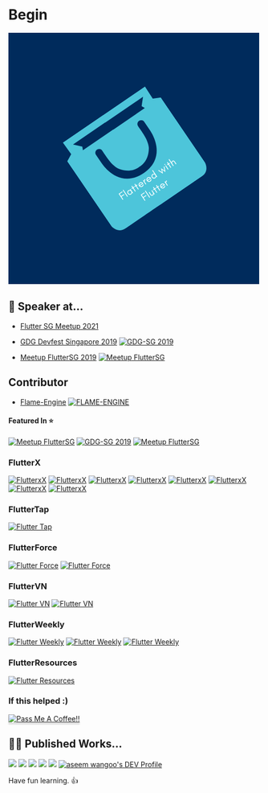 # Begin

<p>
  <a href="https://www.youtube.com/user/aseemwangoo/videos" target="_blank">
  <img src="https://github.com/AseemWangoo/experiment_with_providers/blob/master/brand.png">
  </a>  
</p>

## ‍🗣 Speaker at...

* [Flutter SG Meetup 2021](https://www.meetup.com/Singapore-Flutter-Meetup/events/275617045/)

* [GDG Devfest Singapore 2019](https://events.withgoogle.com/devfest-singapore-2019/speakers/#content)
[![GDG-SG 2019](https://img.shields.io/badge/GDG--SG-2019-red)](https://events.withgoogle.com/devfest-singapore-2019/speakers/#content) 

* [Meetup FlutterSG 2019](https://www.meetup.com/Singapore-Flutter-Meetup/events/past/)
[![Meetup FlutterSG](https://img.shields.io/badge/Meetup-FlutterSG-red)](https://www.meetup.com/Singapore-Flutter-Meetup/events/past/)

## Contributor

* [Flame-Engine](https://github.com/flame-engine/awesome-flame#other-articles--tutorials)
[![FLAME-ENGINE](https://img.shields.io/badge/Flame--Engine-Contributor-red)](https://github.com/flame-engine/awesome-flame#other-articles--tutorials) 

#### Featured In :star:
[![Meetup FlutterSG](https://img.shields.io/badge/Meetup-FlutterSG-red)](https://www.meetup.com/Singapore-Flutter-Meetup/events/275617045/)
[![GDG-SG 2019](https://img.shields.io/badge/GDG--SG-2019-red)](https://events.withgoogle.com/devfest-singapore-2019/speakers/#content)
[![Meetup FlutterSG](https://img.shields.io/badge/Meetup-FlutterSG-red)](https://www.meetup.com/Singapore-Flutter-Meetup/events/past/)

### FlutterX
[![FlutterxX](https://img.shields.io/badge/FlutterX-Slivers-blue)](https://flutterx.com/flutter-web-and-slivers-2020-08-02)
[![FlutterxX](https://img.shields.io/badge/FlutterX-Moor-blue)](https://flutterx.com/flutter-and-moor-2019-08-05)
[![FlutterxX](https://img.shields.io/badge/FlutterX-Providers-blue)](https://flutterx.com/provider-and-its-types-2019-08-05)
[![FlutterxX](https://img.shields.io/badge/FlutterX-Streams-blue)](https://flutterx.com/flutter-provider-and-streams-2019-06-02)
[![FlutterxX](https://img.shields.io/badge/FlutterX-FirebasePerf-yellow)](https://flutterx.com/flutter-firebase-performance-and-crashlytics-2019-05-12)
[![FlutterxX](https://img.shields.io/badge/FlutterX-BackdropFilter-blue)](https://flutterx.com/flutter-backdropfilter-2019-03-24)
[![FlutterxX](https://img.shields.io/badge/FlutterX-WhatsApp-green)](https://flutterx.com/flutter-whatsapp-and-twilio-2019-02-17)
[![FlutterxX](https://img.shields.io/badge/FlutterX-CloudStorage-yellow)](https://flutterx.com/firebase-cloud-storage-and-flutter-flutterpub-medium-2019-02-10)

### FlutterTap
[![Flutter Tap](https://img.shields.io/badge/FlutterTap-%2343-blue)](https://fluttertap.com/issue-43/) 

### FlutterForce
[![Flutter Force](https://img.shields.io/badge/FlutterForce-%2368-blue)](https://medium.com/flutterforce/flutterforce-week-68-12701c18377b) 
[![Flutter Force](https://img.shields.io/badge/FlutterForce-%2366-blue)](https://medium.com/flutterforce/flutterforce-week-66-51f726aab2bd) 

### FlutterVN
[![Flutter VN](https://img.shields.io/badge/FlutterVN-%234-blue)](https://medium.com/fluttervn/fluttervn-newsletter-4-a5e60843c228)
[![Flutter VN](https://img.shields.io/badge/FlutterVN-%232-blue)](https://medium.com/fluttervn/fluttervn-newsletter-2-f254f85498cb)

### FlutterWeekly
[![Flutter Weekly](https://img.shields.io/badge/Flutter%20Weekly-%2370-blue)](https://newsletry.com/Home/Flutter%20Weekly/18c72df7-d922-4731-4095-08d711e548a3)
[![Flutter Weekly](https://img.shields.io/badge/Flutter%20Weekly-%2361-blue)](https://us17.campaign-archive.com/?u=c8d8d18b6e2c6316ddc1d48a0&id=484c61521d) 
[![Flutter Weekly](https://img.shields.io/badge/Flutter%20Weekly-%233-blue)](https://flutterweekly.news/issue-3/) 

### FlutterResources
[![Flutter Resources](https://img.shields.io/badge/FlutterX-Resources-blue)](https://flutterx.com/?q=aseemwangoo) 

### If this helped :)
<a href="https://www.buymeacoffee.com/aseemwangoo" target="_blank"><img src="https://www.buymeacoffee.com/assets/img/custom_images/orange_img.png" alt="Pass Me A Coffee!!" style="height: 41px !important;width: 174px !important;box-shadow: 0px 3px 2px 0px rgba(190, 190, 190, 0.5) !important;-webkit-box-shadow: 0px 3px 2px 0px rgba(190, 190, 190, 0.5) !important;" ></a>

## ‍👨‍💻 ‍Published Works...
<a href="https://medium.com/@aseemwangoo"><img src="https://img.icons8.com/ios-filled/50/000000/medium-monogram.png" width="60"></a>
<a href="https://twitter.com/aseemwangoo"><img src="https://img.icons8.com/color/50/000000/twitter-circled.png" width="60"></a>
<a href="https://www.linkedin.com/in/aseemwangoo"><img src="https://img.icons8.com/color/48/000000/linkedin-circled.png" width="60"></a>
<a href="https://www.youtube.com/user/aseemwangoo"><img src="https://img.icons8.com/color/48/000000/youtube-play.png" width="60"></a>
<a href="https://flatteredwithflutter.com/"><img src="https://img.icons8.com/ultraviolet/40/000000/domain.png" width="60"></a>
<a href="https://dev.to/aseemwangoo"><img src="https://d2fltix0v2e0sb.cloudfront.net/dev-badge.svg" alt="aseem wangoo's DEV Profile" height="60" width="60"></a>

Have fun learning. :+1:
